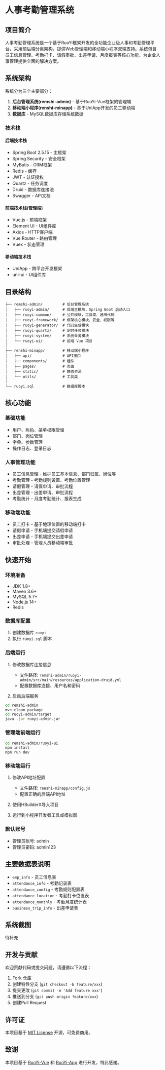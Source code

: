 # 人事考勤管理系统

## 项目简介

人事考勤管理系统是一个基于RuoYi框架开发的全功能企业级人事和考勤管理平台，采用前后端分离架构，提供Web管理端和移动端小程序双端支持。系统包含员工信息管理、考勤打卡、请假审批、出差申请、月度报表等核心功能，为企业人事管理提供全面的解决方案。

## 系统架构

系统分为三个主要部分：

1. **后台管理系统(remshi-admin)** - 基于RuoYi-Vue框架的管理端
2. **移动端小程序(renshi-minapp)** - 基于UniApp开发的员工移动端
3. **数据库** - MySQL数据库存储系统数据

### 技术栈

#### 后端技术栈
- Spring Boot 2.5.15 - 主框架
- Spring Security - 安全框架
- MyBatis - ORM框架
- Redis - 缓存
- JWT - 认证授权
- Quartz - 任务调度
- Druid - 数据库连接池
- Swagger - API文档

#### 前端技术栈(管理端)
- Vue.js - 前端框架
- Element UI - UI组件库
- Axios - HTTP客户端
- Vue Router - 路由管理
- Vuex - 状态管理

#### 移动端技术栈
- UniApp - 跨平台开发框架
- uni-ui - UI组件库

## 目录结构

```
├── remshi-admin/         # 后台管理系统
│   ├── ruoyi-admin/      # 后端主模块，Spring Boot 启动入口
│   ├── ruoyi-common/     # 公共模块，工具类、通用代码
│   ├── ruoyi-framework/  # 框架核心模块，安全、权限等
│   ├── ruoyi-generator/  # 代码生成模块
│   ├── ruoyi-quartz/     # 定时任务模块
│   ├── ruoyi-system/     # 系统业务模块
│   └── ruoyi-ui/         # 前端 Vue 项目
│
├── renshi-minapp/        # 移动端小程序
│   ├── api/              # API接口
│   ├── components/       # 组件
│   ├── pages/            # 页面
│   ├── static/           # 静态资源
│   └── utils/            # 工具类
│
└── ruoyi.sql             # 数据库脚本
```

## 核心功能

### 基础功能
- 用户、角色、菜单权限管理
- 部门、岗位管理
- 字典、参数管理
- 操作日志、登录日志

### 人事管理功能
- 员工信息管理 - 维护员工基本信息、部门归属、岗位等
- 考勤管理 - 考勤规则设置、考勤位置管理
- 请假管理 - 请假申请、审批流程
- 出差管理 - 出差申请、审批流程
- 考勤统计 - 月度考勤统计、报表生成

### 移动端功能
- 员工打卡 - 基于地理位置的移动端打卡
- 请假申请 - 手机端提交请假申请
- 出差申请 - 手机端提交出差申请
- 审批处理 - 管理人员移动端审批

## 快速开始

### 环境准备
- JDK 1.8+
- Maven 3.6+
- MySQL 5.7+
- Node.js 14+
- Redis

### 数据库配置
1. 创建数据库 `ruoyi`
2. 执行 `ruoyi.sql` 脚本

### 后端运行
1. 修改数据库连接信息
   - 文件路径: `remshi-admin/ruoyi-admin/src/main/resources/application-druid.yml`
   - 配置数据库连接、用户名和密码

2. 启动后端服务
```bash
cd remshi-admin
mvn clean package
cd ruoyi-admin/target
java -jar ruoyi-admin.jar
```

### 管理端前端运行
```bash
cd remshi-admin/ruoyi-ui
npm install
npm run dev
```

### 移动端运行
1. 修改API地址配置
   - 文件路径: `renshi-minapp/config.js`
   - 配置正确的后端API地址

2. 使用HBuilderX导入项目
3. 运行到小程序开发者工具或模拟器

### 默认账号
- 管理员账号: admin
- 管理员密码: admin123

## 主要数据表说明

- `emp_info` - 员工信息表
- `attendance_info` - 考勤记录表
- `attendance_config` - 考勤规则配置表
- `attendance_location` - 考勤打卡位置表
- `attendance_monthly` - 考勤月度统计表
- `business_trip_info` - 出差申请表


## 系统截图

待补充

## 开发与贡献

欢迎贡献代码或提交问题，请遵循以下流程：
1. Fork 仓库
2. 创建特性分支 (`git checkout -b feature/xxx`)
3. 提交更改 (`git commit -m 'Add feature xxx'`)
4. 推送到分支 (`git push origin feature/xxx`)
5. 创建Pull Request

## 许可证

本项目基于 [MIT License](./LICENSE) 开源，可免费商用。

## 致谢

本项目基于 [RuoYi-Vue](https://gitee.com/y_project/RuoYi-Vue) 和 [RuoYi-App](https://gitee.com/y_project/RuoYi-App) 进行开发，特此感谢。
